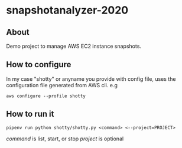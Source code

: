 # snapshotanalyzer-2020

## About
Demo project to manage AWS EC2 instance snapshots.

## How to configure

In my case "shotty" or anyname you provide with config file, uses the configuration file generated from AWS cli. e.g

`aws configure --profile shotty`

## How to run it
`pipenv run python shotty/shotty.py <command> <--project=PROJECT>`

*command* is list, start, or stop
*project* is optional
